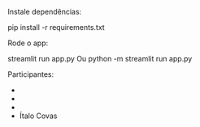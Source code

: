 Instale dependências:

pip install -r requirements.txt


Rode o app:

streamlit run app.py
Ou
python -m streamlit run app.py


Participantes:

-
-
-
- Ítalo Covas
